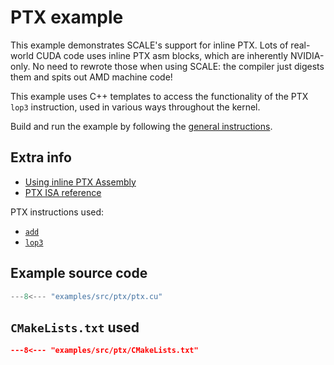 # PTX example

This example demonstrates SCALE's support for inline PTX. Lots of real-world 
CUDA code uses inline PTX asm blocks, which are inherently NVIDIA-only. No 
need to rewrote those when using SCALE: the compiler just digests them and 
spits out AMD machine code!

This example uses C++ templates to access the functionality of the PTX 
`lop3` instruction, used in various ways throughout the kernel.

Build and run the example by following the [general instructions](./README.md).

## Extra info

- [Using inline PTX Assembly](https://docs.nvidia.com/cuda/inline-ptx-assembly/index.html)
- [PTX ISA reference](https://docs.nvidia.com/cuda/parallel-thread-execution/index.html)

PTX instructions used:

- [`add`](https://docs.nvidia.com/cuda/parallel-thread-execution/index.html#integer-arithmetic-instructions-add)
- [`lop3`](https://docs.nvidia.com/cuda/parallel-thread-execution/index.html#logic-and-shift-instructions-lop3)

## Example source code

```cpp
---8<--- "examples/src/ptx/ptx.cu"
```

## `CMakeLists.txt` used

```cmake
---8<--- "examples/src/ptx/CMakeLists.txt"
```
